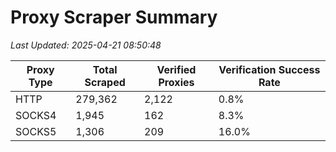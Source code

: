 # Proxy Scraper Summary

_Last Updated: 2025-04-21 08:50:48_

| Proxy Type | Total Scraped | Verified Proxies | Verification Success Rate |
|------------|--------------|------------------|--------------------------|
| HTTP | 279,362 | 2,122 | 0.8% |
| SOCKS4 | 1,945 | 162 | 8.3% |
| SOCKS5 | 1,306 | 209 | 16.0% |
